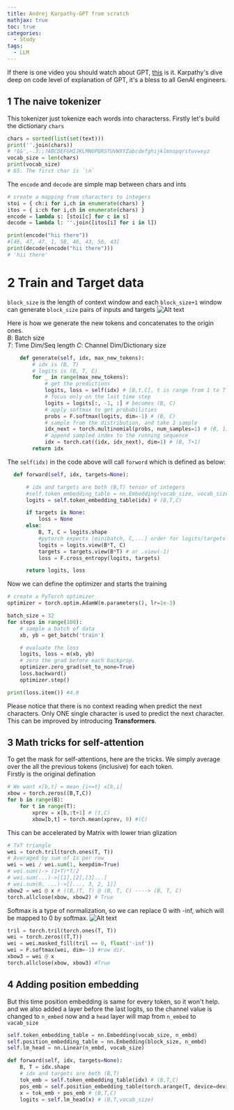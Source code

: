 ```yaml
---
title: Andrej Karpathy-GPT from scratch
mathjax: true
toc: true
categories:
  - Study
tags:
  - LLM
---
```


If there is one video you should watch about GPT, [this](https://www.youtube.com/watch?v=kCc8FmEb1nY) is it. Karpathy's dive deep on code level of explanation of GPT, it's a bless to all GenAI engineers.

## 1 The naive tokenizer
This tokenizer just tokenize each words into characterss. Firstly let's build the dictionary `chars`
```python
chars = sorted(list(set(text)))
print(''.join(chars))
# !$&',-.3:;?ABCDEFGHIJKLMNOPQRSTUVWXYZabcdefghijklmnopqrstuvwxyz
vocab_size = len(chars)
print(vocab_size)
# 65. The first char is `\n`
```
The `encode` and `decode` are simple map between chars and ints
```python
# create a mapping from characters to integers
stoi = { ch:i for i,ch in enumerate(chars) }
itos = { i:ch for i,ch in enumerate(chars) }
encode = lambda s: [stoi[c] for c in s] 
decode = lambda l: ''.join([itos[i] for i in l])

print(encode("hii there"))
#[46, 47, 47, 1, 58, 46, 43, 56, 43]
print(decode(encode("hii there")))
# 'hii there'
```
# 2 Train and Target data
`block_size` is the length of context window
and each `block_size+1` window can generate `block_size` pairs of inputs and targets
![Alt text](/code23/assets/images/2024/24-04-06-Karpathy-GPT_files/inputtarget.png) 

Here is how we generate the new tokens and concatenates to the origin ones.   
$B$: Batch size  
$T$: Time Dim/Seq length
$C$: Channel Dim/Dictionary size
```python
    def generate(self, idx, max_new_tokens):
        # idx is (B, T) 
        # logits is (B, T, C)
        for _ in range(max_new_tokens):
            # get the predictions
            logits, loss = self(idx) # [B,t,C], t is range from 1 to T
            # focus only on the last time step
            logits = logits[:, -1, :] # becomes (B, C)
            # apply softmax to get probabilities
            probs = F.softmax(logits, dim=-1) # (B, C)
            # sample from the distribution, and take 1 sample
            idx_next = torch.multinomial(probs, num_samples=1) # (B, 1)
            # append sampled index to the running sequence
            idx = torch.cat((idx, idx_next), dim=1) # (B, T+1)
        return idx
```
The `self(idx)` in the code above will call `forword` which is defined as below:
```python
  def forward(self, idx, targets=None):

      # idx and targets are both (B,T) tensor of integers
      #self.token_embedding_table = nn.Embedding(vocab_size, vocab_size)
      logits = self.token_embedding_table(idx) # (B,T,C)

      if targets is None:
          loss = None
      else:
          B, T, C = logits.shape
          #pytorch expects [minibatch, C,...] order for logits/targets
          logits = logits.view(B*T, C)
          targets = targets.view(B*T) # or .view(-1)
          loss = F.cross_entropy(logits, targets)

      return logits, loss
```

Now we can define the optimizer and starts the training
```python
# create a PyTorch optimizer
optimizer = torch.optim.AdamW(m.parameters(), lr=1e-3)

batch_size = 32
for steps in range(100): 
    # sample a batch of data
    xb, yb = get_batch('train')

    # evaluate the loss
    logits, loss = m(xb, yb)
    # zero the grad before each backprop.
    optimizer.zero_grad(set_to_none=True)
    loss.backward()
    optimizer.step()

print(loss.item()) #4.8
```
Please notice that there is no context reading when predict the next characters. Only ONE single character is used to predict the next character. This can be improved by introducing **Transformers**.

## 3 Math tricks for self-attention
To get the mask for self-attentions, here are the tricks. We simply average over the all the previous tokens (inclusive) for each token.    
Firstly is the original defination
```python
# We want x[b,t] = mean_{i<=t} x[b,i]
xbow = torch.zeros((B,T,C))
for b in range(B):
    for t in range(T):
        xprev = x[b,:t+1] # (t,C)
        xbow[b,t] = torch.mean(xprev, 0) #(C)
```
This can be accelerated by Matrix with lower trian glization
```python
# TxT triangle
wei = torch.tril(torch.ones(T, T))
# Averaged by sum of 1s per row
wei = wei / wei.sum(1, keepdim=True)
# wei.sum()-> (1+T)*T/2
# wei.sum(...)->[[1],[2],[3]...]
# wei.sum(0, ...)->[[..., 3, 2, 1]]
xbow2 = wei @ x # ((B,)T, T) @ (B, T, C) ----> (B, T, C)
torch.allclose(xbow, xbow2) # True
```
Softmax is a type of normalization, so we can replace 0 with -inf, which will be mapped to 0 by softmax.
![Alt text](/code23/assets/images/2024/24-04-06-Karpathy-GPT_files/softmax.png)  
```python
tril = torch.tril(torch.ones(T, T))
wei = torch.zeros((T,T))
wei = wei.masked_fill(tril == 0, float('-inf'))
wei = F.softmax(wei, dim=-1) #row dir.
xbow3 = wei @ x
torch.allclose(xbow, xbow3) #True
```

## 4 Adding position embedding
But this time position embedding is same for every token, so it won't help. and we also added a layer before the last logits, so the channel value is changed to `n_embed` now and a `head` layer will map from `n_embed` to `vacab_size`
```python
self.token_embedding_table = nn.Embedding(vocab_size, n_embd)
self.position_embedding_table = nn.Embedding(block_size, n_embd)
self.lm_head = nn.Linear(n_embd, vocab_size)

def forward(self, idx, targets=None):
    B, T = idx.shape
    # idx and targets are both (B,T) 
    tok_emb = self.token_embedding_table(idx) # (B,T,C)
    pos_emb = self.position_embedding_table(torch.arange(T, device=device)) # (T,C)
    x = tok_emb + pos_emb # (B,T,C)
    logits = self.lm_head(x) # (B,T,vocab_size)

```